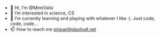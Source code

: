 - 👋 Hi, I’m @MimiValsi
- 👀 I’m interested in science, CS
- 🌱 I’m currently learning and playing with whatever I like :). Just code, code, code...
- 📫 How to reach me miguel@dasilvaf.net

<!---
MimiValsi/MimiValsi is a ✨ special ✨ repository because its `README.md` (this file) appears on your GitHub profile.
You can click the Preview link to take a look at your changes.
--->
